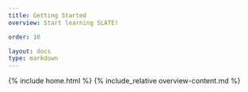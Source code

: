 ```yaml
---
title: Getting Started 
overview: Start learning SLATE! 

order: 10

layout: docs
type: markdown
---
```


{% include home.html %}
{% include_relative overview-content.md %}